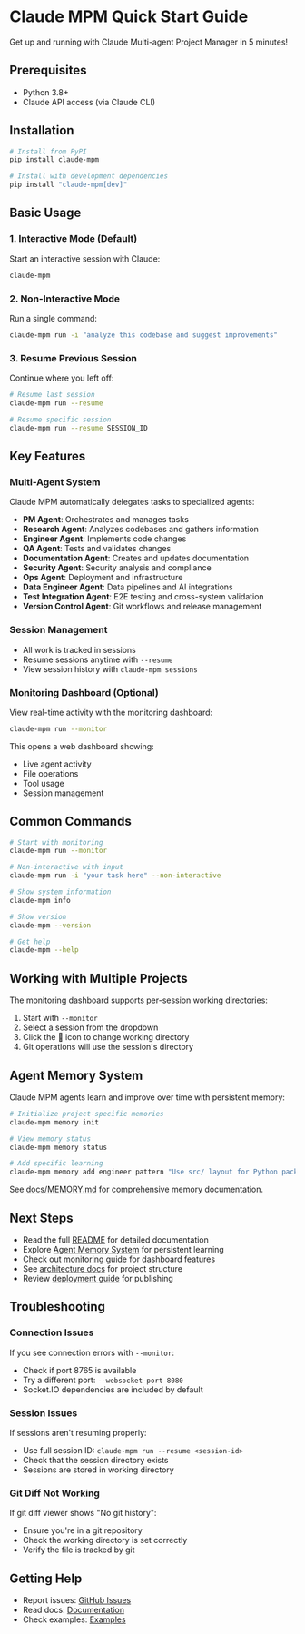 # Claude MPM Quick Start Guide

Get up and running with Claude Multi-agent Project Manager in 5 minutes!

## Prerequisites

- Python 3.8+
- Claude API access (via Claude CLI)

## Installation

```bash
# Install from PyPI
pip install claude-mpm

# Install with development dependencies
pip install "claude-mpm[dev]"
```

## Basic Usage

### 1. Interactive Mode (Default)
Start an interactive session with Claude:

```bash
claude-mpm
```

### 2. Non-Interactive Mode
Run a single command:

```bash
claude-mpm run -i "analyze this codebase and suggest improvements"
```

### 3. Resume Previous Session
Continue where you left off:

```bash
# Resume last session
claude-mpm run --resume

# Resume specific session
claude-mpm run --resume SESSION_ID
```

## Key Features

### Multi-Agent System
Claude MPM automatically delegates tasks to specialized agents:
- **PM Agent**: Orchestrates and manages tasks
- **Research Agent**: Analyzes codebases and gathers information
- **Engineer Agent**: Implements code changes
- **QA Agent**: Tests and validates changes
- **Documentation Agent**: Creates and updates documentation
- **Security Agent**: Security analysis and compliance
- **Ops Agent**: Deployment and infrastructure
- **Data Engineer Agent**: Data pipelines and AI integrations
- **Test Integration Agent**: E2E testing and cross-system validation
- **Version Control Agent**: Git workflows and release management

### Session Management
- All work is tracked in sessions
- Resume sessions anytime with `--resume`
- View session history with `claude-mpm sessions`

### Monitoring Dashboard (Optional)
View real-time activity with the monitoring dashboard:

```bash
claude-mpm run --monitor
```

This opens a web dashboard showing:
- Live agent activity
- File operations
- Tool usage
- Session management

## Common Commands

```bash
# Start with monitoring
claude-mpm run --monitor

# Non-interactive with input
claude-mpm run -i "your task here" --non-interactive

# Show system information
claude-mpm info

# Show version
claude-mpm --version

# Get help
claude-mpm --help
```

## Working with Multiple Projects

The monitoring dashboard supports per-session working directories:
1. Start with `--monitor`
2. Select a session from the dropdown
3. Click the 📁 icon to change working directory
4. Git operations will use the session's directory

## Agent Memory System

Claude MPM agents learn and improve over time with persistent memory:

```bash
# Initialize project-specific memories
claude-mpm memory init

# View memory status
claude-mpm memory status

# Add specific learning
claude-mpm memory add engineer pattern "Use src/ layout for Python packages"
```

See [docs/MEMORY.md](docs/MEMORY.md) for comprehensive memory documentation.

## Next Steps

- Read the full [README](README.md) for detailed documentation
- Explore [Agent Memory System](docs/MEMORY.md) for persistent learning
- Check out [monitoring guide](docs/developer/monitoring.md) for dashboard features
- See [architecture docs](docs/STRUCTURE.md) for project structure
- Review [deployment guide](docs/DEPLOY.md) for publishing

## Troubleshooting

### Connection Issues
If you see connection errors with `--monitor`:
- Check if port 8765 is available
- Try a different port: `--websocket-port 8080`
- Socket.IO dependencies are included by default

### Session Issues
If sessions aren't resuming properly:
- Use full session ID: `claude-mpm run --resume <session-id>`
- Check that the session directory exists
- Sessions are stored in working directory

### Git Diff Not Working
If git diff viewer shows "No git history":
- Ensure you're in a git repository
- Check the working directory is set correctly
- Verify the file is tracked by git

## Getting Help

- Report issues: [GitHub Issues](https://github.com/bobmatnyc/claude-mpm/issues)
- Read docs: [Documentation](docs/)
- Check examples: [Examples](examples/)